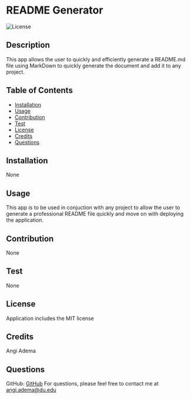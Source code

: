 
  # README Generator 
  ![License](https://img.shields.io/badge/license-MIT-lightgreen)

  ## Description

  This app allows the user to quickly and efficiently generate a README.md file using MarkDown to quickly generate the document and add it to any project.

  ## Table of Contents

  - [Installation](#installation) 
  - [Usage](#usage) 
  - [Contribution](#contribution) 
  - [Test](#test) 
  - [License](#license)
  - [Credits](#credits) 
  - [Questions](#questions)

  ## Installation

  None

  ## Usage

  This app is to be used in conjuction with any project to allow the user to generate a professional README file quickly and move on with deploying the application.

  ## Contribution

  None

  ## Test

  None
  

  ## License

  Application includes the MIT license

  ## Credits

  Angi Adema

  ## Questions

  GitHub: [GitHub](https://github.com/Angi-Adema)
  For questions, please feel free to contact me at angi.adema@du.edu
